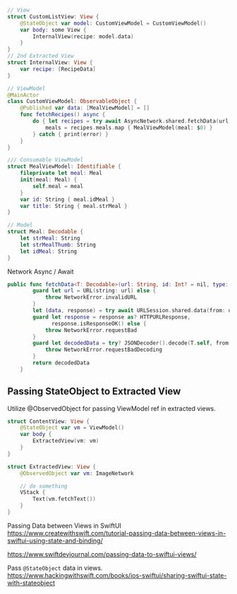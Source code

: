 


```swift
// View
struct CustomListView: View {
	@StateObject var model: CustomViewModel = CustomViewModel()
	var body: some View {
		InternalView(recipe: model.data)
	}
}
// 2nd Extracted View 
struct InternalView: View {
	var recipe: [RecipeData]
}

// ViewModel
@MainActor
class CustomViewModel: ObservableObject {
	@Published var data: [MealViewModel] = []
	func fetchRecipes() async {
        do { let recipes = try await AsyncNetwork.shared.fetchData(url: Constants.API.mealURL, type: MealModel.self)
            meals = recipes.meals.map { MealViewModel(meal: $0) }
        } catch { print(error) }
    }
}

/// Consumable ViewModel
struct MealViewModel: Identifiable {
    fileprivate let meal: Meal
    init(meal: Meal) {
        self.meal = meal
    }
    var id: String { meal.idMeal }
    var title: String { meal.strMeal }
}

// Model
struct Meal: Decodable {
    let strMeal: String
    let strMealThumb: String
    let idMeal: String
}
```

Network Async / Await
```swift
public func fetchData<T: Decodable>(url: String, id: Int? = nil, type: T.Type) async throws -> T {
        guard let url = URL(string: url) else {
            throw NetworkError.invalidURL
        }
        let (data, response) = try await URLSession.shared.data(from: url)
        guard let response = response as? HTTPURLResponse,
              response.isResponseOK() else {
            throw NetworkError.requestBad
        }
        guard let decodedData = try? JSONDecoder().decode(T.self, from: data) else {
            throw NetworkError.requestBadDecoding
        }
        return decodedData
    }
```


## Passing StateObject to Extracted View

Utilize @ObservedObject for passing ViewModel ref in extracted views.

```swift
struct ContentView: View {
    @StateObject var vm = ViewModel()
	var body {
		ExtractedView(vm: vm)
	}
}

struct ExtractedView: View {
	@ObservedObject var vm: ImageNetwork

	// do something
	VStack { 
		Text(vm.fetchText())
	}
}
```

Passing Data between Views in SwiftUI
https://www.createwithswift.com/tutorial-passing-data-between-views-in-swiftui-using-state-and-binding/

https://www.swiftdevjournal.com/passing-data-to-swiftui-views/

Pass `@StateObject` data in views.
https://www.hackingwithswift.com/books/ios-swiftui/sharing-swiftui-state-with-stateobject
